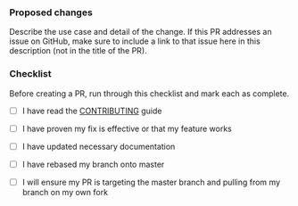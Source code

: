 ### Proposed changes
Describe the use case and detail of the change. If this PR addresses an issue on GitHub, make sure to include a link to that issue here in this description (not in the title of the PR).

### Checklist
Before creating a PR, run through this checklist and mark each as complete.

- [ ] I have read the [CONTRIBUTING](https://github.com/nginxinc/nginx-openshift-router/blob/master/CONTRIBUTING.md) guide
- [ ] I have proven my fix is effective or that my feature works
- [ ] I have updated necessary documentation
- [ ] I have rebased my branch onto master
- [ ] I will ensure my PR is targeting the master branch and pulling from my branch on my own fork

